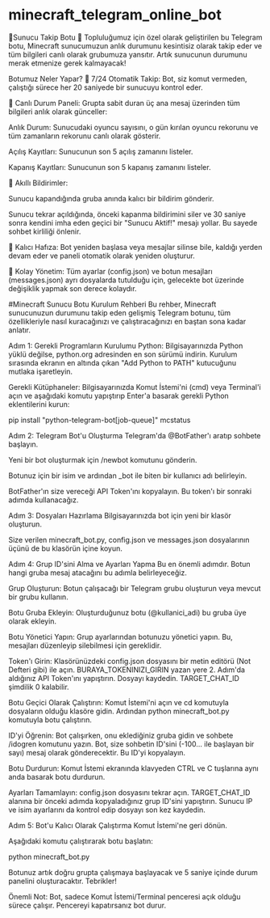 # minecraft_telegram_online_bot
🌟Sunucu Takip Botu 🌟
Topluluğumuz için özel olarak geliştirilen bu Telegram botu, Minecraft sunucumuzun anlık durumunu kesintisiz olarak takip eder ve tüm bilgileri canlı olarak grubumuza yansıtır. Artık sunucunun durumunu merak etmenize gerek kalmayacak!

Botumuz Neler Yapar?
🔹 7/24 Otomatik Takip: Bot, siz komut vermeden, çalıştığı sürece her 20 saniyede bir sunucuyu kontrol eder.

🔹 Canlı Durum Paneli: Grupta sabit duran üç ana mesaj üzerinden tüm bilgileri anlık olarak günceller:

Anlık Durum: Sunucudaki oyuncu sayısını, o gün kırılan oyuncu rekorunu ve tüm zamanların rekorunu canlı olarak gösterir.

Açılış Kayıtları: Sunucunun son 5 açılış zamanını listeler.

Kapanış Kayıtları: Sunucunun son 5 kapanış zamanını listeler.

🔹 Akıllı Bildirimler:

Sunucu kapandığında gruba anında kalıcı bir bildirim gönderir.

Sunucu tekrar açıldığında, önceki kapanma bildirimini siler ve 30 saniye sonra kendini imha eden geçici bir "Sunucu Aktif!" mesajı yollar. Bu sayede sohbet kirliliği önlenir.

🔹 Kalıcı Hafıza: Bot yeniden başlasa veya mesajlar silinse bile, kaldığı yerden devam eder ve paneli otomatik olarak yeniden oluşturur.

🔹 Kolay Yönetim: Tüm ayarlar (config.json) ve botun mesajları (messages.json) ayrı dosyalarda tutulduğu için, gelecekte bot üzerinde değişiklik yapmak son derece kolaydır.

#Minecraft Sunucu Botu Kurulum Rehberi 
Bu rehber, Minecraft sunucunuzun durumunu takip eden gelişmiş Telegram botunu, tüm özellikleriyle nasıl kuracağınızı ve çalıştıracağınızı en baştan sona kadar anlatır.

Adım 1: Gerekli Programların Kurulumu
Python: Bilgisayarınızda Python yüklü değilse, python.org adresinden en son sürümü indirin. Kurulum sırasında ekranın en altında çıkan "Add Python to PATH" kutucuğunu mutlaka işaretleyin.

Gerekli Kütüphaneler: Bilgisayarınızda Komut İstemi'ni (cmd) veya Terminal'i açın ve aşağıdaki komutu yapıştırıp Enter'a basarak gerekli Python eklentilerini kurun:

pip install "python-telegram-bot[job-queue]" mcstatus

Adım 2: Telegram Bot'u Oluşturma
Telegram'da @BotFather'ı aratıp sohbete başlayın.

Yeni bir bot oluşturmak için /newbot komutunu gönderin.

Botunuz için bir isim ve ardından _bot ile biten bir kullanıcı adı belirleyin.

BotFather'ın size vereceği API Token'ını kopyalayın. Bu token'ı bir sonraki adımda kullanacağız.

Adım 3: Dosyaları Hazırlama
Bilgisayarınızda bot için yeni bir klasör oluşturun.

Size verilen minecraft_bot.py, config.json ve messages.json dosyalarının üçünü de bu klasörün içine koyun.

Adım 4: Grup ID'sini Alma ve Ayarları Yapma
Bu en önemli adımdır. Botun hangi gruba mesaj atacağını bu adımla belirleyeceğiz.

Grup Oluşturun: Botun çalışacağı bir Telegram grubu oluşturun veya mevcut bir grubu kullanın.

Botu Gruba Ekleyin: Oluşturduğunuz botu (@kullanici_adi) bu gruba üye olarak ekleyin.

Botu Yönetici Yapın: Grup ayarlarından botunuzu yönetici yapın. Bu, mesajları düzenleyip silebilmesi için gereklidir.

Token'ı Girin: Klasörünüzdeki config.json dosyasını bir metin editörü (Not Defteri gibi) ile açın. BURAYA_TOKENINIZI_GIRIN yazan yere 2. Adım'da aldığınız API Token'ını yapıştırın. Dosyayı kaydedin. TARGET_CHAT_ID şimdilik 0 kalabilir.

Botu Geçici Olarak Çalıştırın: Komut İstemi'ni açın ve cd komutuyla dosyaların olduğu klasöre gidin. Ardından python minecraft_bot.py komutuyla botu çalıştırın.

ID'yi Öğrenin: Bot çalışırken, onu eklediğiniz gruba gidin ve sohbete /idogren komutunu yazın. Bot, size sohbetin ID'sini (-100... ile başlayan bir sayı) mesaj olarak gönderecektir. Bu ID'yi kopyalayın.

Botu Durdurun: Komut İstemi ekranında klavyeden CTRL ve C tuşlarına aynı anda basarak botu durdurun.

Ayarları Tamamlayın: config.json dosyasını tekrar açın. TARGET_CHAT_ID alanına bir önceki adımda kopyaladığınız grup ID'sini yapıştırın. Sunucu IP ve isim ayarlarını da kontrol edip dosyayı son kez kaydedin.

Adım 5: Bot'u Kalıcı Olarak Çalıştırma
Komut İstemi'ne geri dönün.

Aşağıdaki komutu çalıştırarak botu başlatın:

python minecraft_bot.py

Botunuz artık doğru grupta çalışmaya başlayacak ve 5 saniye içinde durum panelini oluşturacaktır. Tebrikler!

Önemli Not: Bot, sadece Komut İstemi/Terminal penceresi açık olduğu sürece çalışır. Pencereyi kapatırsanız bot durur.
